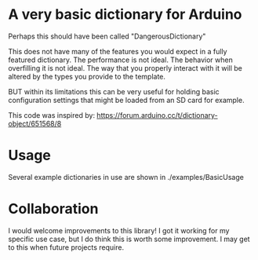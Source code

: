 # A very basic dictionary for Arduino

Perhaps this should have been called "DangerousDictionary"

This does not have many of the features you would expect in a fully featured dictionary. The performance is not ideal. The behavior when overfilling it is not ideal. The way that you properly interact with it will be altered by the types you provide to the template.

BUT within its limitations this can be very useful for holding basic configuration settings that might be loaded from an SD card for example. 

This code was inspired by: https://forum.arduino.cc/t/dictionary-object/651568/8

# Usage

Several example dictionaries in use are shown in ./examples/BasicUsage

# Collaboration

I would welcome improvements to this library! I got it working for my specific use case, but I do think this is worth some improvement. I may get to this when future projects require.